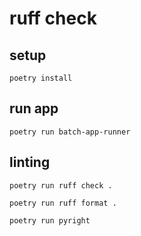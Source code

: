 # ruff check

## setup

```shell
poetry install
```

## run app

```shell
poetry run batch-app-runner
```

## linting

```shell
poetry run ruff check .
```

```shell
poetry run ruff format .
```

```shell
poetry run pyright
```
